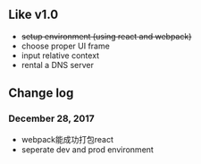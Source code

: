 
## Like v1.0
- ~~setup environment (using react and webpack)~~
- choose proper UI frame
- input relative context
- rental a DNS server


## Change log

### December 28, 2017

- webpack能成功打包react
- seperate dev and prod environment
